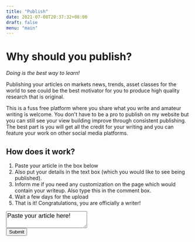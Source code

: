 ```yaml
---
title: "Publish"
date: 2021-07-08T20:37:32+08:00
draft: false
menu: "main"
---
```


<h1>Why should you publish? </h1>

*Doing is the best way to learn!*

Publishing your articles on markets news, trends, asset classes for the world to see could be the best motivator for you to produce high quality research that is original. 

This is a fuss free platform where you share what you write and amateur writing is welcome. You don't have to be a pro to publish on my website but you can still see your view building improve through consistent publishing. The best part is you will get all the credit for your writing and you can feature your work on other social media platforms. 

<h2>How does it work?</h2>

1. Paste your article in the box below
2. Also put your details in the text box (which you would like to see being published). 
3. Inform me if you need any customization on the page which would contain your writeup. Also type this in the comment box. 
4. Wait a few days for the upload
5. That is it! Congratulations, you are officially a writer! 


<form action="/html/tags/html_form_tag_action.cfm" method="post">
<div>
<textarea name="comments" id="comments" style="font-family:sans-serif;font-size:1.2em;">
Paste your article here!
</textarea>
</div>
<input type="submit" value="Submit">
</form>








